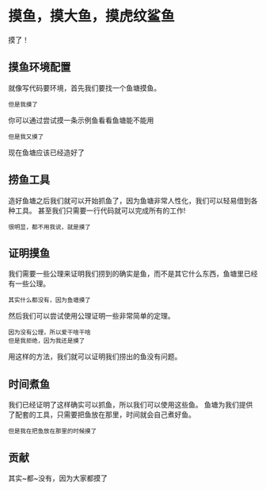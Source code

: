 # 摸鱼，摸大鱼，摸虎纹鲨鱼
摸了！

## 摸鱼环境配置
就像写代码要环境，首先我们要找一个鱼塘摸鱼。
```
但是我摸了
```
你可以通过尝试摸一条示例鱼看看鱼塘能不能用
```
但是我又摸了
```
现在鱼塘应该已经造好了

## 捞鱼工具
造好鱼塘之后我们就可以开始抓鱼了，因为鱼塘非常人性化，我们可以轻易借到各种工具。
甚至我们只需要一行代码就可以完成所有的工作!
```
很明显，都不用我说，就是摸了
```

## 证明摸鱼
我们需要一些公理来证明我们捞到的确实是鱼，而不是其它什么东西，鱼塘里已经有一些公理。
```
其实什么都没有，因为鱼塘摸了
```
然后我们可以尝试使用公理证明一些非常简单的定理。
```
因为没有公理，所以爱干啥干啥
但是我拒绝，因为我还是摸了
```
用这样的方法，我们就可以证明我们捞出的鱼没有问题。

## 时间煮鱼
我们已经证明了这样确实可以抓鱼，所以我们可以使用这些鱼。
鱼塘为我们提供了配套的工具，只需要把鱼放在那里，时间就会自己煮好鱼。
```
但是我在把鱼放在那里的时候摸了
```

## 贡献
其实~都~没有，因为大家都摸了
